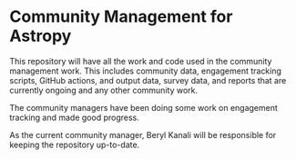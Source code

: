# Community Management for Astropy

This repository will have all the work and code used in the community management work.
This includes community data, engagement tracking scripts, GitHub actions, and output data,
survey data, and reports that are currently ongoing and any other community work.

The community managers have been doing some work on engagement tracking and made good progress.

As the current community manager, Beryl Kanali will be responsible for keeping the repository up-to-date.
